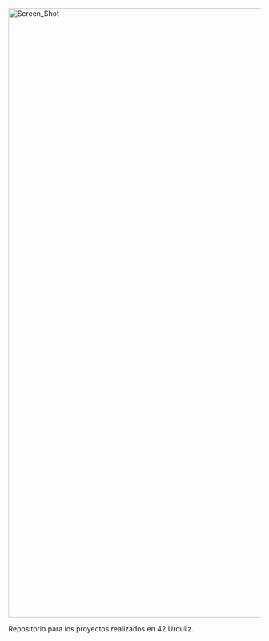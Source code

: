 
<img width="1215" alt="Screen_Shot" src="https://https://github.com/Jcamil097/42course/header_002_.png">

<p>Repositorio para los proyectos realizados en 42 Urduliz.</p>
